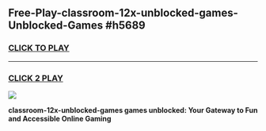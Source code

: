 
## Free-Play-classroom-12x-unblocked-games-Unblocked-Games #h5689
<h3>
<a href="https://news.freeplayer.one?title=classroom-12x-unblocked-games&ref=8M">CLICK TO PLAY</a></h3>
<hr>

<h3>
<a href="https://news.freeplayer.one?title=classroom-12x-unblocked-games&ref=8M">CLICK 2 PLAY</a>
  
</h3>

<a href="https://news.freeplayer.one?title=classroom-12x-unblocked-games&ref=8M"><img src="https://clearcache.store/games.png"></a>


**classroom-12x-unblocked-games games unblocked: Your Gateway to Fun and Accessible Online Gaming**
